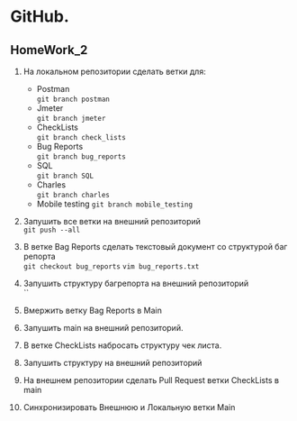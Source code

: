 # GitHub. 
## HomeWork_2
1. На локальном репозитории сделать ветки для:
   * Postman  
    `git branch postman`
   * Jmeter  
    `git branch jmeter`
   * CheckLists  
    `git branch check_lists`
   * Bug Reports  
    `git branch bug_reports`
   * SQL  
    `git branch SQL`
   * Charles  
    `git branch сharles`
   * Mobile testing
    `git branch mobile_testing`
   
2. Запушить все ветки на внешний репозиторий  
  `git push --all`
3. В ветке Bag Reports сделать текстовый документ со структурой баг репорта  
  `git checkout bug_reports`
  `vim bug_reports.txt`
4. Запушить структуру багрепорта на внешний репозиторий  
  ``
5. Вмержить ветку Bag Reports в Main  
  
6. Запушить main на внешний репозиторий.
7. В ветке CheckLists набросать структуру чек листа.
8. Запушить структуру на внешний репозиторий
9. На внешнем репозитории сделать Pull Request ветки CheckLists в main
10. Синхронизировать Внешнюю и Локальную ветки Main